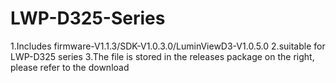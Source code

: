 # LWP-D325-Series
1.Includes firmware-V1.1.3/SDK-V1.0.3.0/LuminViewD3-V1.0.5.0  2.suitable for LWP-D325 series  3.The file is stored in the releases package on the right, please refer to the download
